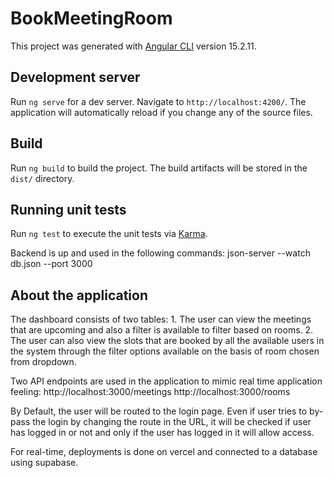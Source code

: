 # BookMeetingRoom

This project was generated with [Angular CLI](https://github.com/angular/angular-cli) version 15.2.11.

## Development server

Run `ng serve` for a dev server. Navigate to `http://localhost:4200/`. The application will automatically reload if you change any of the source files.

## Build

Run `ng build` to build the project. The build artifacts will be stored in the `dist/` directory.

## Running unit tests

Run `ng test` to execute the unit tests via [Karma](https://karma-runner.github.io).

Backend is up and used in the following commands: json-server --watch db.json --port 3000

## About the application
The dashboard consists of two tables:
    1. The user can view the meetings that are upcoming and also a filter is available to filter based on rooms.
    2. The user can also view the slots that are booked by all the available users in the system through the filter options available on the basis of room chosen from dropdown.

Two API endpoints are used in the application to mimic real time application feeling:
  http://localhost:3000/meetings
  http://localhost:3000/rooms

By Default, the user will be routed to the login page. Even if user tries to by-pass the login by changing the route in the URL, it will be checked if user has logged in or not and only if the user has logged in it will allow access.

For real-time, deployments is done on vercel and connected to a database using supabase.

